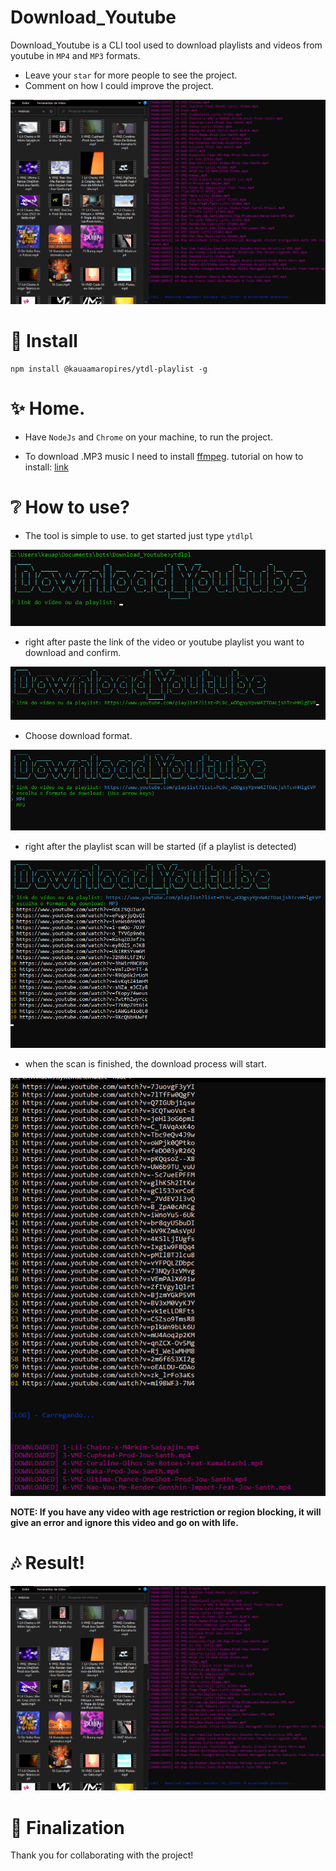 # Download_Youtube

Download_Youtube is a CLI tool used to download playlists and videos from youtube in ```MP4``` and ```MP3``` formats.

* Leave your ```star``` for more people to see the project.
* Comment on how I could improve the project.

![response](./assets/response.png)

# 🔷 Install

    npm install @kauaamaropires/ytdl-playlist -g

# ✨ Home.

* Have ```NodeJs``` and ```Chrome``` on your machine, to run the project.

* To download .MP3 music I need to install [ffmpeg](http://www.ffmpeg.org/). tutorial on how to install: [link](https://www.youtube.com/watch?v=Q267RF1I3GE)

# ❔ How to use?


* The tool is simple to use. to get started just type ```ytdlpl```

![prompt](./assets/prompt.png)

* right after paste the link of the video or youtube playlist you want to download and confirm.

![search](./assets/search.png)

* Choose download format.

![choices](./assets/choices.png)

* right after the playlist scan will be started (if a playlist is detected)

![playlist](./assets/playlist.png)

* when the scan is finished, the download process will start.

![download](./assets/download.png)

**NOTE: If you have any video with age restriction or region blocking, it will give an error and ignore this video and go on with life.**

# 🎶 Result!

![response](./assets/response.png)

# 🌟 Finalization

Thank you for collaborating with the project!
